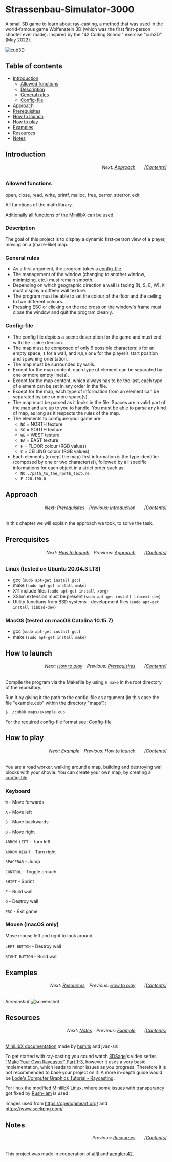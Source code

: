 # Strassenbau-Simulator-3000
A small 3D game to learn about ray-casting, a method that was used in the world-famous game Wolfenstein 3D (which was the first first-person shooter ever made). Inspired by the "42 Coding School" exercise "cub3D" (May 2022).

![cub3D](https://user-images.githubusercontent.com/80413516/171029219-92c13978-71cd-4cff-9a73-c07e66f62c53.gif)

## Table of contents
* [Introduction](#introduction)
  * [Allowed functions](#allowed-functions)
  * [Description](#description)
  * [General rules](#general-rules)
  * [Config-file](#config-file)
* [Approach](#approach)
* [Prerequisites](#prerequisites)
* [How to launch](#how-to-launch)
* [How to play](#how-to-play)
* [Examples](#examples)
* [Resources](#resources)
* [Notes](#notes)


## Introduction
###### <p align="right">Next: [Approach](#approach)&emsp;&emsp;[[Contents](#table-of-contents)]</p>
### Allowed functions
open, close, read, write, printf, malloc, free, perror, strerror, exit

All functions of the math library.

Aditionally all functions of the [MinilibX](https://github.com/42Paris/minilibx-linux) can be used.

### Description
The goal of this project is to display a dynamic first-person view of a player, moving on a (maze-like) map.

### General rules
* As a first argument, the program takes a [config-file](#config-file).
* The management of the window (changing to another window, minimizing, etc.) must remain smooth.
* Depending on which geographic direction a wall is facing (N, S, E, W), it must display a diffeen wall texture.
* The program must be able to set the colour of the floor and the ceiling to two different colours.
* Pressing ESC or clicking on the red cross on the window's frame must close the window and quit the program cleanly.

### Config-file
* The config file depicts a scene description for the game and must end with the ```.cub``` extension.
* The map must be composed of only 6 possible characters: ```0``` for an empty space, ```1``` for a wall, and ```N```,```S```,```E``` or ```W``` for the player’s start position and spawning orientation.
* The map must be surrounded by walls.
* Except for the map content, each type of element can be separated by one or more empty line(s).
* Except for the map content, which always has to be the last, each type of element can be set in any order in the file.
* Except for the map, each type of information from an element can be separated by one or more space(s).
* The map must be parsed as it looks in the file. Spaces are a valid part of the map and are up to you to handle. You must be able to parse any kind of map, as long as it respects the rules of the map.
* The elements to configure your game are:
  * ```NO``` = NORTH texture
  * ```SO``` = SOUTH texture
  * ```WE``` = WEST testure
  * ```EA``` = EAST texture
  * ```F``` = FLOOR colour (RGB values)
  * ```C``` = CEILING colour (RGB values)
* Each elements (except the map) first information is the type identifier (composed by one or two character(s)), followed by all specific informations for each object in a strict order such as:
  * ```NO ./path_to_the_north_texture```
  * ```F 220,100,0```

## Approach
###### <p align="right">Next: [Prerequisites](#prerequisites)&emsp;Previous: [Introduction](#introduction)&emsp;&emsp;[[Contents](#table-of-contents)]</p>
In this chapter we will explain the approach we took, to solve the task.

## Prerequisites
###### <p align="right">Next: [How to launch](#how-to-launch)&emsp;Previous: [Approach](#approach)&emsp;&emsp;[[Contents](#table-of-contents)]</p>
### Linux (tested on Ubuntu 20.04.3 LTS)
* gcc (```sudo apt-get install gcc```)
* make (```sudo apt-get install make```)
* X11 include files (```sudo apt-get install xorg```)
* XShm extension must be present (```sudo apt-get install libxext-dev```)
* Utility functions from BSD systems - development files (```sudo apt-get install libbsd-dev```)

### MacOS (tested on macOS Catalina 10.15.7)
* gcc (```sudo apt-get install gcc```)
* make (```sudo apt-get install make```)

## How to launch
###### <p align="right">Next: [How to play](#how-to-play)&emsp;Previous: [Prerequisites](#prerequisites)&emsp;&emsp;[[Contents](#table-of-contents)]</p>
Compile the program via the Makefile by using ```$ make``` in the root directory of the repository.

Run it by giving it the path to the config-file as argument (in this case the file "example.cub" within the directory "maps"):

```
$ ./cub3D maps/example.cub
```

For the required config-file format see: [Config-file](#config-file)

## How to play
###### <p align="right">Next: [Example](#example)&emsp;Previous: [How to launch](#how-to-launch)&emsp;&emsp;[[Contents](#table-of-contents)]</p>
You are a road worker, walking around a map, building and destroying wall blocks with your shovle. You can create your own map, by creating a [config-file](#config-file).

### Keyboard
```W``` - Move forwards

```A``` - Move left

```S``` - Move backwards

```D``` - Move right

```ARROW LEFT``` - Turn left

```ARROW RIGHT``` - Turn right

```SPACEBAR``` - Jump

```CONTROL``` - Toggle crouch

```SHIFT``` - Sprint

```E``` - Build wall

```Q``` - Destroy wall

```ESC``` - Exit game

### Mouse (macOS only)
Move mouse left and right to look around.<br/><br/>
```LEFT BUTTON``` - Destroy wall

```RIGHT BUTTON``` - Build wall

## Examples
###### <p align="right">Next: [Resources](#resources)&emsp;Previous: [How to play](#how-to-play)&emsp;&emsp;[[Contents](#table-of-contents)]</p>
_Screenshot_
![screenshot](https://user-images.githubusercontent.com/80413516/171029396-45dc5b35-ee36-4ccf-a399-0f3a0195d7a1.JPG)

## Resources
###### <p align="right">Next: [Notes](#notes)&emsp;Previous: [Example](#example)&emsp;&emsp;[[Contents](#table-of-contents)]</p>
[MiniLibX documentation](https://harm-smits.github.io/42docs/libs/minilibx) made by [hsmits](https://github.com/harm-smits) and jvan-sni.

To get started with ray-casting you cound watch [3DSage](https://www.youtube.com/c/3DSage)'s video series ["Make Your Own Raycaster" Part 1-3](https://www.youtube.com/watch?v=gYRrGTC7GtA), however it uses a very basic implementation, which leads to minor issues as you progress. Therefore it is not recommended to base your project on it. A more in-depth guide would be [Lode's Computer Graphics Tutorial - Raycasting](https://lodev.org/cgtutor/raycasting.html).

For linux the [modified MinilibX Linux](https://github.com/Rush-iam/nGragasstein3D-cub3D/tree/master/minilibx_linux), where some issues with transperancy got fixed by [Rush-iam](https://github.com/Rush-iam) is used. 

Images used from https://opengameart.org/ and https://www.seekpng.com/.

## Notes
###### <p align="right">Previous: [Resources](#resources)&emsp;&emsp;[[Contents](#table-of-contents)]</p>
This project was made in cooperation of [alfjl](https://github.com/alfjl) and [aenglert42](https://github.com/aenglert42).
